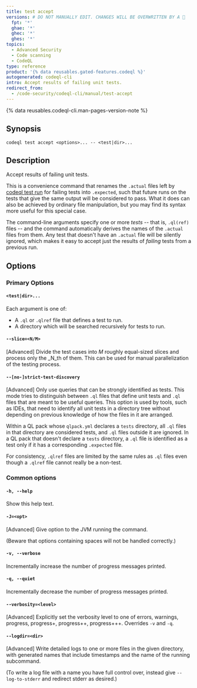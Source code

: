 ```yaml
---
title: test accept
versions: # DO NOT MANUALLY EDIT. CHANGES WILL BE OVERWRITTEN BY A 🤖
  fpt: '*'
  ghae: '*'
  ghec: '*'
  ghes: '*'
topics:
  - Advanced Security
  - Code scanning
  - CodeQL
type: reference
product: '{% data reusables.gated-features.codeql %}'
autogenerated: codeql-cli
intro: Accept results of failing unit tests.
redirect_from:
  - /code-security/codeql-cli/manual/test-accept
---
```



<!-- Content after this section is automatically generated -->

{% data reusables.codeql-cli.man-pages-version-note %}

## Synopsis

```shell copy
codeql test accept <options>... -- <test|dir>...
```

## Description

Accept results of failing unit tests.

This is a convenience command that renames the `.actual` files left by
[codeql test run](/code-security/codeql-cli/codeql-cli-manual/test-run) for failing tests into `.expected`, such that future runs on the tests that give the
same output will be considered to pass. What it does can also be
achieved by ordinary file manipulation, but you may find its syntax more
useful for this special case.

The command-line arguments specify one or more _tests_ -- that is,
`.ql(ref)` files -- and the command automatically derives the names of
the `.actual` files from them. Any test that doesn't have an `.actual`
file will be silently ignored, which makes it easy to accept just the
results of _failing_ tests from a previous run.

## Options

### Primary Options

#### `<test|dir>...`

Each argument is one of:

- A `.ql` or `.qlref` file that defines a test to run.
- A directory which will be searched recursively for tests to run.

#### `--slice=<N/M>`

\[Advanced] Divide the test cases into _M_ roughly equal-sized slices
and process only the _N_th of them. This can be used for manual
parallelization of the testing process.

#### `--[no-]strict-test-discovery`

\[Advanced] Only use queries that can be strongly identified as tests.
This mode tries to distinguish between `.ql` files that define unit
tests and `.ql` files that are meant to be useful queries. This option
is used by tools, such as IDEs, that need to identify all unit tests in
a directory tree without depending on previous knowledge of how the
files in it are arranged.

Within a QL pack whose `qlpack.yml` declares a `tests` directory, all
`.ql` files in that directory are considered tests, and `.ql` files
outside it are ignored. In a QL pack that doesn't declare a `tests`
directory, a `.ql` file is identified as a test only if it has a
corresponding `.expected` file.

For consistency, `.qlref` files are limited by the same rules as `.ql`
files even though a `.qlref` file cannot really be a non-test.

### Common options

#### `-h, --help`

Show this help text.

#### `-J=<opt>`

\[Advanced] Give option to the JVM running the command.

(Beware that options containing spaces will not be handled correctly.)

#### `-v, --verbose`

Incrementally increase the number of progress messages printed.

#### `-q, --quiet`

Incrementally decrease the number of progress messages printed.

#### `--verbosity=<level>`

\[Advanced] Explicitly set the verbosity level to one of errors,
warnings, progress, progress+, progress++, progress+++. Overrides `-v`
and `-q`.

#### `--logdir=<dir>`

\[Advanced] Write detailed logs to one or more files in the given
directory, with generated names that include timestamps and the name of
the running subcommand.

(To write a log file with a name you have full control over, instead
give `--log-to-stderr` and redirect stderr as desired.)
